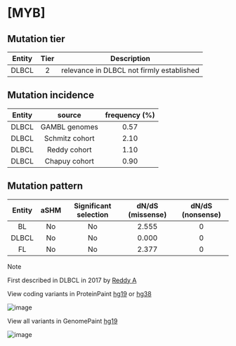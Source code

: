 # [MYB]

## Mutation tier

|Entity|Tier|Description                              |
|:------:|:----:|-----------------------------------------|
|DLBCL |2   |relevance in DLBCL not firmly established|
## Mutation incidence

|Entity|source        |frequency (%)|
|:------:|:--------------:|:-------------:|
|DLBCL |GAMBL genomes |0.57         |
|DLBCL |Schmitz cohort|2.10         |
|DLBCL |Reddy cohort  |1.10         |
|DLBCL |Chapuy cohort |0.90         |

## Mutation pattern

|Entity|aSHM|Significant selection|dN/dS (missense)|dN/dS (nonsense)|
|:------:|:----:|:---------------------:|:----------------:|:----------------:|
|BL    |No  |No                   |2.555           |0               |
|DLBCL |No  |No                   |0.000           |0               |
|FL    |No  |No                   |2.377           |0               |


> [!NOTE]
> First described in DLBCL in 2017 by [Reddy A](https://pubmed.ncbi.nlm.nih.gov/28985567)

View coding variants in ProteinPaint [hg19](https://www.bcgsc.ca/downloads/morinlab/GAMBL/test/genes/MYB_protein.html)  or [hg38](https://www.bcgsc.ca/downloads/morinlab/GAMBL/test/genes/MYB_protein_hg38.html)

![image](../../images/proteinpaint/MYB_NM_001130173.svg)

View all variants in GenomePaint [hg19](https://www.bcgsc.ca/downloads/morinlab/GAMBL/test/genes/MYB.html)

![image](../../images/proteinpaint/MYB.svg)

